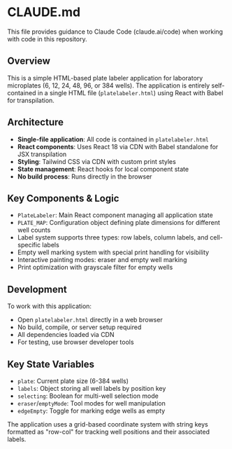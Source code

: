 # CLAUDE.md

This file provides guidance to Claude Code (claude.ai/code) when working with code in this repository.

## Overview

This is a simple HTML-based plate labeler application for laboratory microplates (6, 12, 24, 48, 96, or 384 wells). The application is entirely self-contained in a single HTML file (`platelabeler.html`) using React with Babel for transpilation.

## Architecture

- **Single-file application**: All code is contained in `platelabeler.html`
- **React components**: Uses React 18 via CDN with Babel standalone for JSX transpilation
- **Styling**: Tailwind CSS via CDN with custom print styles
- **State management**: React hooks for local component state
- **No build process**: Runs directly in the browser

## Key Components & Logic

- `PlateLabeler`: Main React component managing all application state
- `PLATE_MAP`: Configuration object defining plate dimensions for different well counts
- Label system supports three types: row labels, column labels, and cell-specific labels
- Empty well marking system with special print handling for visibility
- Interactive painting modes: eraser and empty well marking
- Print optimization with grayscale filter for empty wells

## Development

To work with this application:
- Open `platelabeler.html` directly in a web browser
- No build, compile, or server setup required
- All dependencies loaded via CDN
- For testing, use browser developer tools

## Key State Variables

- `plate`: Current plate size (6-384 wells)
- `labels`: Object storing all well labels by position key
- `selecting`: Boolean for multi-well selection mode
- `eraser`/`emptyMode`: Tool modes for well manipulation
- `edgeEmpty`: Toggle for marking edge wells as empty

The application uses a grid-based coordinate system with string keys formatted as "row-col" for tracking well positions and their associated labels.